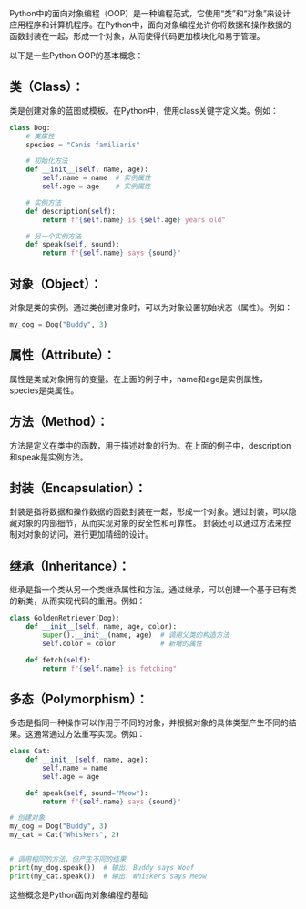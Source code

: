 Python中的面向对象编程（OOP）是一种编程范式，它使用“类”和“对象”来设计应用程序和计算机程序。在Python中，面向对象编程允许你将数据和操作数据的函数封装在一起，形成一个对象，从而使得代码更加模块化和易于管理。

以下是一些Python OOP的基本概念：

## 类（Class）：
类是创建对象的蓝图或模板。在Python中，使用class关键字定义类。例如：
```python
class Dog:
    # 类属性
    species = "Canis familiaris"

    # 初始化方法
    def __init__(self, name, age):
        self.name = name  # 实例属性
        self.age = age    # 实例属性

    # 实例方法
    def description(self):
        return f"{self.name} is {self.age} years old"

    # 另一个实例方法
    def speak(self, sound):
        return f"{self.name} says {sound}"
```
## 对象（Object）：
对象是类的实例。通过类创建对象时，可以为对象设置初始状态（属性）。例如：

```python
my_dog = Dog("Buddy", 3)
```

## 属性（Attribute）：
属性是类或对象拥有的变量。在上面的例子中，name和age是实例属性，species是类属性。

## 方法（Method）：
方法是定义在类中的函数，用于描述对象的行为。在上面的例子中，description和speak是实例方法。

## 封装（Encapsulation）：
封装是指将数据和操作数据的函数封装在一起，形成一个对象。通过封装，可以隐藏对象的内部细节，从而实现对象的安全性和可靠性。
封装还可以通过方法来控制对对象的访问，进行更加精细的设计。

## 继承（Inheritance）：
继承是指一个类从另一个类继承属性和方法。通过继承，可以创建一个基于已有类的新类，从而实现代码的重用。例如：

```python
class GoldenRetriever(Dog):
    def __init__(self, name, age, color):
        super().__init__(name, age)  # 调用父类的构造方法
        self.color = color           # 新增的属性

    def fetch(self):
        return f"{self.name} is fetching"
```

## 多态（Polymorphism）：
多态是指同一种操作可以作用于不同的对象，并根据对象的具体类型产生不同的结果。这通常通过方法重写实现。例如：

```python
class Cat:
    def __init__(self, name, age):
        self.name = name
        self.age = age

    def speak(self, sound="Meow"):
        return f"{self.name} says {sound}"

# 创建对象
my_dog = Dog("Buddy", 3)
my_cat = Cat("Whiskers", 2)


# 调用相同的方法，但产生不同的结果
print(my_dog.speak())  # 输出: Buddy says Woof
print(my_cat.speak())  # 输出: Whiskers says Meow
```
这些概念是Python面向对象编程的基础